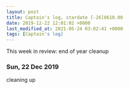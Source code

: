 ```yaml
---
layout: post
title: Captain's log, stardate [-26]0610.00
date: 2019-12-22 12:01:02 +0000
last_modified_at: 2021-05-24 03:02:41 +0000
tags: [Captain's log]
---
```


This week in review: end of year cleanup

<!-- more -->

### Sun, 22 Dec 2019

cleaning up
